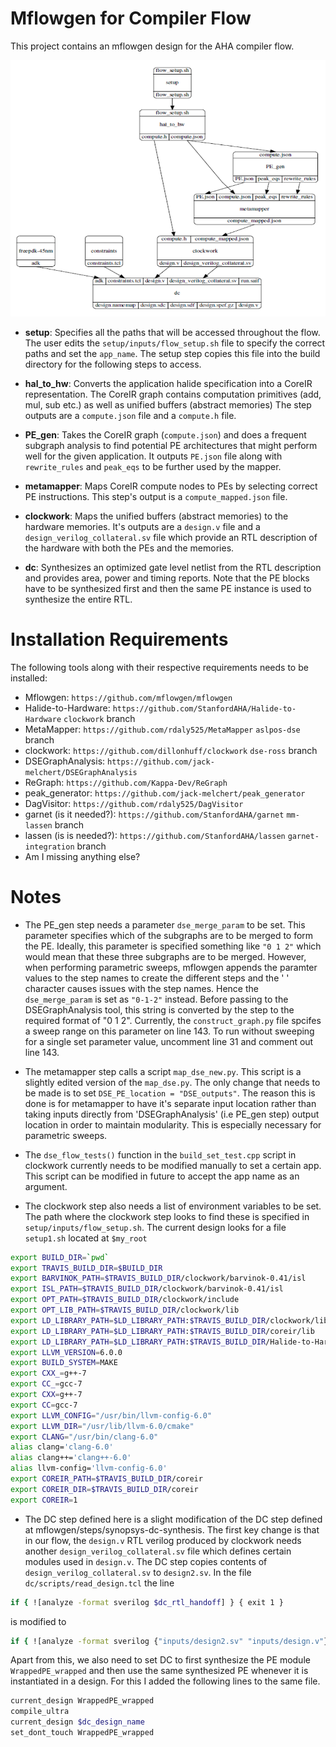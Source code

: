 # Mflowgen for Compiler Flow
This project contains an mflowgen design for the AHA compiler flow. 

![Compiler Flowgraph](flowchart.png)

- **setup**: Specifies all the paths that will be accessed throughout the flow. The user edits the `setup/inputs/flow_setup.sh` file to specify the correct paths and set the `app_name`. The setup step copies this file into the build directory for the following steps to access.  

- **hal_to_hw**: Converts the application halide specification into a CoreIR representation. The CoreIR graph contains computation primitives (add, mul, sub etc.) as well as unified buffers (abstract memories) The step outputs are a `compute.json` file and a `compute.h` file. 

- **PE_gen**: Takes the CoreIR graph (`compute.json`) and does a frequent subgraph analysis to find potential PE architectures that might perform well for the given application. It outputs `PE.json` file along with `rewrite_rules` and `peak_eqs` to be further used by the mapper.

- **metamapper**: Maps CoreIR compute nodes to PEs by selecting correct PE instructions. This step's output is a `compute_mapped.json` file.

- **clockwork**: Maps the unified buffers (abstract memories) to the hardware memories. It's outputs are a `design.v` file and a `design_verilog_collateral.sv` file which provide an RTL description of the hardware with both the PEs and the memories.

- **dc**: Synthesizes an optimized gate level netlist from the RTL description and provides area, power and timing reports. Note that the PE blocks have to be synthesized first and then the same PE instance is used to synthesize the entire RTL.   

# Installation Requirements
The following tools along with their respective requirements needs to be installed:
- Mflowgen: `https://github.com/mflowgen/mflowgen`
- Halide-to-Hardware: `https://github.com/StanfordAHA/Halide-to-Hardware` `clockwork` branch
- MetaMapper: `https://github.com/rdaly525/MetaMapper` `aslpos-dse` branch
- clockwork: `https://github.com/dillonhuff/clockwork` `dse-ross` branch
- DSEGraphAnalysis: `https://github.com/jack-melchert/DSEGraphAnalysis`
- ReGraph: `https://github.com/Kappa-Dev/ReGraph`
- peak_generator: `https://github.com/jack-melchert/peak_generator`
- DagVisitor: `https://github.com/rdaly525/DagVisitor`
- garnet (is it needed?): `https://github.com/StanfordAHA/garnet` `mm-lassen` branch
- lassen (is is needed?): `https://github.com/StanfordAHA/lassen` `garnet-integration` branch
- Am I missing anything else?


# Notes
- The PE_gen step needs a parameter `dse_merge_param` to be set. This parameter specifies which of the subgraphs are to be merged to form the PE. Ideally, this parameter is specified something like `"0 1 2"` which would mean that these three subgraphs are to be merged. However, when performing parametric sweeps, mflowgen appends the paramter values to the step names to create the different steps and the ' ' character causes issues with the step names. Hence the `dse_merge_param` is set as `"0-1-2"` instead. Before passing to the DSEGraphAnalysis tool, this string is converted by the step to the required format of "0 1 2". Currently, the `construct_graph.py` file spcifes a sweep range on this parameter on line 143. To run without sweeping for a single set parameter value, uncomment line 31 and comment out line 143.

- The metamapper step calls a script `map_dse_new.py`. This script is a slightly edited version of the `map_dse.py`. The only change that needs to be made is to set `DSE_PE_location = "DSE_outputs"`. The reason this is done is for metamapper to have it's separate input location rather than taking inputs directly from 'DSEGraphAnalysis' (i.e PE_gen step) output location in order to maintain modularity. This is especially necessary for parametric sweeps.

- The `dse_flow_tests()` function in the `build_set_test.cpp` script in clockwork currently needs to be modified manually to set a certain app. This script can be modified in future to accept the app name as an argument.   

- The clockwork step also needs a list of environment variables to be set. The path where the clockwork step looks to find these is specified in `setup/inputs/flow_setup.sh`. The current design looks for a file `setup1.sh` located at `$my_root`    
```bash
export BUILD_DIR=`pwd`
export TRAVIS_BUILD_DIR=$BUILD_DIR
export BARVINOK_PATH=$TRAVIS_BUILD_DIR/clockwork/barvinok-0.41/isl
export ISL_PATH=$TRAVIS_BUILD_DIR/clockwork/barvinok-0.41/isl
export OPT_PATH=$TRAVIS_BUILD_DIR/clockwork/include
export OPT_LIB_PATH=$TRAVIS_BUILD_DIR/clockwork/lib
export LD_LIBRARY_PATH=$LD_LIBRARY_PATH:$TRAVIS_BUILD_DIR/clockwork/lib
export LD_LIBRARY_PATH=$LD_LIBRARY_PATH:$TRAVIS_BUILD_DIR/coreir/lib
export LD_LIBRARY_PATH=$LD_LIBRARY_PATH:$TRAVIS_BUILD_DIR/Halide-to-Hardware/coreir/lib
export LLVM_VERSION=6.0.0
export BUILD_SYSTEM=MAKE
export CXX_=g++-7
export CC_=gcc-7
export CXX=g++-7
export CC=gcc-7
export LLVM_CONFIG="/usr/bin/llvm-config-6.0"
export LLVM_DIR="/usr/lib/llvm-6.0/cmake"
export CLANG="/usr/bin/clang-6.0"
alias clang='clang-6.0'
alias clang++='clang++-6.0'
alias llvm-config='llvm-config-6.0'
export COREIR_PATH=$TRAVIS_BUILD_DIR/coreir
export COREIR_DIR=$TRAVIS_BUILD_DIR/coreir
export COREIR=1
```

- The DC step defined here is a slight modification of the DC step defined at mflowgen/steps/synopsys-dc-synthesis. The first key change is that in our flow, the `design.v` RTL verilog produced by clockwork needs another `design_verilog_collateral.sv` file which defines certain modules used in `design.v`. The DC step copies contents of `design_verilog_collateral.sv` to `design2.sv`. In the file `dc/scripts/read_design.tcl` the line
```bash
if { ![analyze -format sverilog $dc_rtl_handoff] } { exit 1 }
```
is modified to
```bash
if { ![analyze -format sverilog {"inputs/design2.sv" "inputs/design.v"}] } { exit 1 }
```
Apart from this, we also need to set DC to first synthesize the PE module `WrappedPE_wrapped` and then use the same synthesized PE whenever it is instantiated in a design. For this I added the following lines to the same file.
```bash
current_design WrappedPE_wrapped
compile_ultra
current_design $dc_design_name
set_dont_touch WrappedPE_wrapped
```